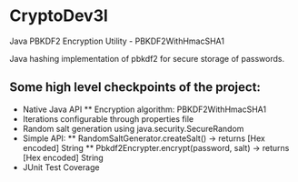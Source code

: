 # CryptoDev3l
Java PBKDF2 Encryption Utility - PBKDF2WithHmacSHA1

Java hashing implementation of pbkdf2 for secure storage of passwords.


## Some high level checkpoints of the project:
* Native Java API
** Encryption algorithm: PBKDF2WithHmacSHA1
* Iterations configurable through properties file
* Random salt generation using java.security.SecureRandom
* Simple API:
** RandomSaltGenerator.createSalt() -> returns  [Hex encoded] String
** Pbkdf2Encrypter.encrypt(password, salt) -> returns  [Hex encoded] String
* JUnit Test Coverage